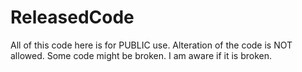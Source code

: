 ReleasedCode
============
All of this code here is for PUBLIC use. Alteration of the code is NOT allowed.
Some code might be broken. I am aware if it is broken.
